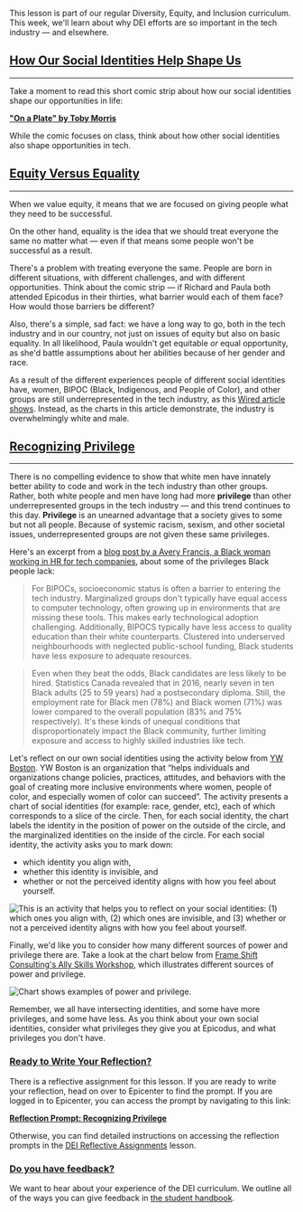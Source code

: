 This lesson is part of our regular Diversity, Equity, and Inclusion curriculum. This week, we'll learn about why DEI efforts are so important in the tech industry — and elsewhere.

## [How Our Social Identities Help Shape Us](#how-our-social-identities-help-shape-us)

---

Take a moment to read this short comic strip about how our social identities shape our opportunities in life:

**<span class="glyphicon glyphicon-link"></span> ["On a Plate" by Toby Morris](https://www.rnz.co.nz/news/the-wireless/373065/the-pencilsword-on-a-plate)** 

While the comic focuses on class, think about how other social identities also shape opportunities in tech.

## [Equity Versus Equality](#equity-versus-equality)

---

When we value equity, it means that we are focused on giving people what they need to be successful.

On the other hand, equality is the idea that we should treat everyone the same no matter what — even if that means some people won't be successful as a result.

There's a problem with treating everyone the same. People are born in different situations, with different challenges, and with different opportunities. Think about the comic strip — if Richard and Paula both attended Epicodus in their thirties, what barrier would each of them face? How would those barriers be different?

Also, there's a simple, sad fact: we have a long way to go, both in the tech industry and in our country, not just on issues of equity but also on basic equality. In all likelihood, Paula wouldn't get equitable _or_ equal opportunity, as she'd battle assumptions about her abilities because of her gender and race.

As a result of the different experiences people of different social identities have, women, BIPOC (Black, Indigenous, and People of Color), and other groups are still underrepresented in the tech industry, as this [Wired article shows](https://www.wired.com/story/five-years-tech-diversity-reports-little-progress/). Instead, as the charts in this article demonstrate, the industry is overwhelmingly white and male.

## [Recognizing Privilege](#recognizing-privilege)

---

There is no compelling evidence to show that white men have innately better ability to code and work in the tech industry than other groups. Rather, both white people and men have long had more **privilege** than other underrepresented groups in the tech industry — and this trend continues to this day. **Privilege** is an unearned advantage that a society gives to some but not all people. Because of systemic racism, sexism, and other societal issues, underrepresented groups are not given these same privileges.

Here's an excerpt from a [blog post by a Avery Francis, a Black woman working in HR for tech companies](https://blog.usejournal.com/the-black-experience-what-being-black-in-tech-really-feels-like-e3574ba28280), about some of the privileges Black people lack:

> For BIPOCs, socioeconomic status is often a barrier to entering the tech industry. Marginalized groups don't typically have equal access to computer technology, often growing up in environments that are missing these tools. This makes early technological adoption challenging. Additionally, BIPOCS typically have less access to quality education than their white counterparts. Clustered into underserved neighbourhoods with neglected public-school funding, Black students have less exposure to adequate resources.

> Even when they beat the odds, Black candidates are less likely to be hired. Statistics Canada revealed that in 2016, nearly seven in ten Black adults (25 to 59 years) had a postsecondary diploma. Still, the employment rate for Black men (78%) and Black women (71%) was lower compared to the overall population (83% and 75% respectively). It's these kinds of unequal conditions that disproportionately impact the Black community, further limiting exposure and access to highly skilled industries like tech.

Let's reflect on our own social identities using the activity below from [YW Boston](https://www.ywboston.org/about-us/). YW Boston is an organization that “helps individuals and organizations change policies, practices, attitudes, and behaviors with the goal of creating more inclusive environments where women, people of color, and especially women of color can succeed”. The activity presents a chart of social identities (for example: race, gender, etc), each of which corresponds to a slice of the circle. Then, for each social identity, the chart labels the identity in the position of power on the outside of the circle, and the marginalized identities on the inside of the circle. For each social identity, the activity asks you to mark down:

*  which identity you align with, 
*  whether this identity is invisible, and 
*  whether or not the perceived identity aligns with how you feel about yourself.

![This is an activity that helps you to reflect on your social identities: (1) which ones you align with, (2) which ones are invisible, and (3) whether or not a perceived identity aligns with how you feel about yourself.](https://learnhowtoprogram.s3.us-west-2.amazonaws.com/DEI-Images/Social-Identity-Activity-ywboston-1.png)

Finally, we'd like you to consider how many different sources of power and privilege there are. Take a look at the chart below from [Frame Shift Consulting's Ally Skills Workshop](https://frameshiftconsulting.com/ally-skills-workshop/), which illustrates different sources of power and privilege.

![Chart shows examples of power and privilege.](https://learnhowtoprogram.s3.us-west-2.amazonaws.com/DEI-Images/image3.png)

Remember, we all have intersecting identities, and some have more privileges, and some have less. As you think about your own social  identities, consider what privileges they give you at Epicodus, and what privileges you don't have.

### [Ready to Write Your Reflection?](#ready-to-write-your-reflection)

There is a reflective assignment for this lesson. If you are ready to write your reflection, head on over to Epicenter to find the prompt. If you are logged in to Epicenter, you can access the prompt by navigating to this link:

**<span class="glyphicon glyphicon-link"></span> [Reflection Prompt: Recognizing Privilege](https://epicenter.epicodus.com/journals?title=Recognizing+Privilege)** 

Otherwise, you can find detailed instructions on accessing the reflection prompts in the [DEI Reflective Assignments](https://new.learnhowtoprogram.com/prework/getting-started-at-epicodus/dei-reflective-assignments#finding-the-reflection-prompts) lesson.

### [Do you have feedback?](#do-you-have-feedback)

We want to hear about your experience of the DEI curriculum. We outline all of the ways you can give feedback in [the student handbook](https://new.learnhowtoprogram.com/student-handbook#giving-feedback).
